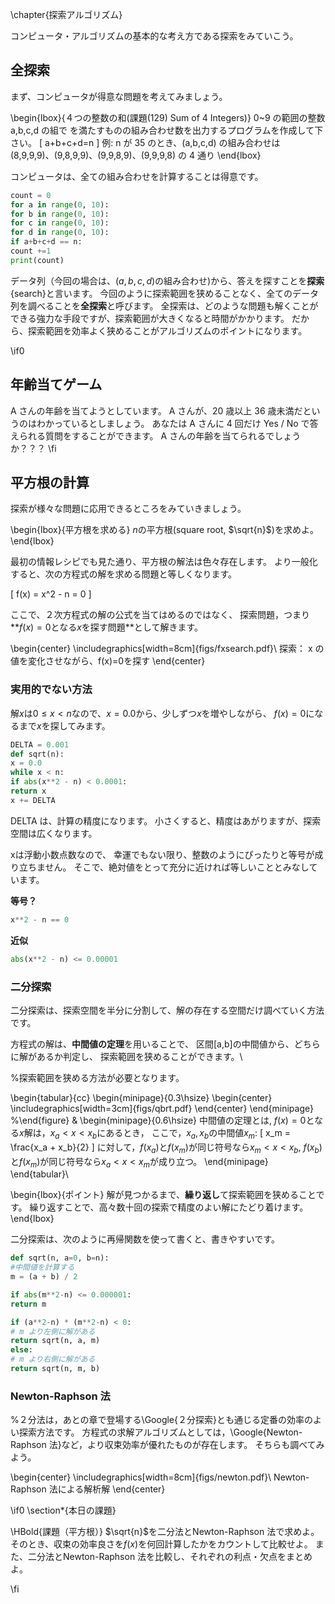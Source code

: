 \chapter{探索アルゴリズム}

コンピュータ・アルゴリズムの基本的な考え方である探索をみていこう。

## 全探索

まず、コンピュータが得意な問題を考えてみましょう。

\begin{lbox}{４つの整数の和(課題(129) Sum of 4 Integers)}
0~9 の範囲の整数 a,b,c,d の組で
を満たすものの組み合わせ数を出力するプログラムを作成して下さい。
\[
a+b+c+d=n
\]
例: n が 35 のとき、(a,b,c,d) の組み合わせは (8,9,9,9)、(9,8,9,9)、(9,9,8,9)、(9,9,9,8) の 4 通り
\end{lbox}

コンピュータは、全ての組み合わせを計算することは得意です。

```py
count = 0
for a in range(0, 10):
for b in range(0, 10):
for c in range(0, 10):
for d in range(0, 10):
if a+b+c+d == n:
count +=1
print(count)
```

データ列（今回の場合は、$(a,b,c,d)$の組み合わせ)から、答えを探すことを**探索**{search}と言います。
今回のように探索範囲を狭めることなく、全てのデータ列を調べることを**全探索**と呼びます。
全探索は、どのような問題も解くことができる強力な手段ですが、探索範囲が大きくなると時間がかかります。
だから、探索範囲を効率よく狭めることがアルゴリズムのポイントになります。


\if0
## 年齢当てゲーム

A さんの年齢を当てようとしています。
A さんが、20 歳以上 36 歳未満だというのはわかっているとしましょう。
あなたは A さんに 4 回だけ Yes / No で答えられる質問をすることができます。
A さんの年齢を当てられるでしょうか？？？
\fi

## 平方根の計算

探索が様々な問題に応用できるところをみていきましょう。

\begin{lbox}{平方根を求める}
$n$の平方根(square root, $\sqrt{n}$)を求めよ。
\end{lbox}

最初の情報レシピでも見た通り、平方根の解法は色々存在します。
より一般化すると、次の方程式の解を求める問題と等しくなります。

\[
f(x) = x^2 - n = 0
\]

ここで、２次方程式の解の公式を当てはめるのではなく、
探索問題，つまり**$f(x) = 0$となる$x$を探す問題**として解きます。

\begin{center}
\includegraphics[width=8cm]{figs/fxsearch.pdf}\\
探索： x の値を変化させながら、f(x)=0を探す
\end{center}

### 実用的でない方法

解$x$は$0 \le x < n$なので、$x = 0.0$から、少しずつ$x$を増やしながら、
$f(x) = 0$になるまで$x$を探してみます。

```py
DELTA = 0.001
def sqrt(n):
x = 0.0
while x < n:
if abs(x**2 - n) < 0.0001:
return x
x += DELTA
```

DELTA は、計算の精度になります。
小さくすると、精度はあがりますが、探索空間は広くなります。

xは浮動小数点数なので、
幸運でもない限り、整数のようにぴったりと等号が成り立ちません。
そこで、絶対値をとって充分に近ければ等しいこととみなしています。


**等号？**
```py
x**2 - n == 0
```


**近似**
```py
abs(x**2 - n) <= 0.00001
```



### 二分探索

二分探索は、探索空間を半分に分割して、解の存在する空間だけ調べていく方法です。

方程式の解は、**中間値の定理**を用いることで、
区間[a,b]の中間値から、どちらに解があるか判定し、
探索範囲を狭めることができます。\\

%探索範囲を狭める方法が必要となります。

\begin{tabular}{cc}
\begin{minipage}{0.3\hsize}
\begin{center}
\includegraphics[width=3cm]{figs/qbrt.pdf}
\end{center}
\end{minipage}
%\end{figure}
&
\begin{minipage}{0.6\hsize}
中間値の定理とは, $f(x) = 0$となる$x$解は，$x_a < x < x_b$にあるとき，
ここで，$x_a, x_b$の中間値$x_m$:
\[
x_m = \frac{x_a + x_b}{2}
\]
に対して，$f(x_a)$と$f(x_m)$が同じ符号なら$x_m < x < x_b$, $f(x_b)$と$f(x_m)$が同じ符号なら$x_a < x < x_m$が成り立つ。
\end{minipage}
\end{tabular}\\

\begin{lbox}{ポイント}
解が見つかるまで、**繰り返し**て探索範囲を狭めることです。
繰り返すことで、高々数十回の探索で精度のよい解にたどり着けます。
\end{lbox}


二分探索は、次のように再帰関数を使って書くと、書きやすいです。

```py
def sqrt(n, a=0, b=n):
#中間値を計算する
m = (a + b) / 2

if abs(m**2-n) <= 0.000001:
return m

if (a**2-n) * (m**2-n) < 0:
# m より左側に解がある
return sqrt(n, a, m)
else:
# m より右側に解がある
return sqrt(n, m, b)

```

### Newton-Raphson 法

%２分法は，あとの章で登場する\Google{２分探索}とも通じる定番の効率のよい探索方法です。
方程式の求解アルゴリズムとしては，\Google{Newton-Raphson 法}など，より収束効率が優れたものが存在します。
そちらも調べてみよう。

\begin{center}
\includegraphics[width=8cm]{figs/newton.pdf}\\
Newton-Raphson 法による解析解
\end{center}

\if0
\section*{本日の課題}

\HBold{課題（平方根）}
$\sqrt{n}$を二分法とNewton-Raphson 法で求めよ。
そのとき、収束の効率良さを$f(x)$を何回計算したかをカウントして比較せよ。
また、二分法とNewton-Raphson 法を比較し、それぞれの利点・欠点をまとめよ。

\fi
